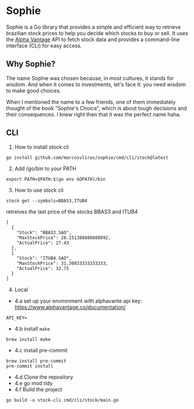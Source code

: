 # Sophie

Sophie is a Go library that provides a simple and efficient way to retrieve brazilian stock prices to help you decide which stocks to buy or sell. It uses the [Alpha Vantage](https://www.alphavantage.co/) API to fetch stock data and provides a command-line interface (CLI) for easy access.

## Why Sophie?

The name Sophie was chosen because, in most cultures, it stands for wisdom. And when it comes to investments, let's face it: you need wisdom to make good choices.

When I mentioned the name to a few friends, one of them immediately thought of the book "Sophie's Choice", which is about tough decisions and their consequences. I knew right then that it was the perfect name haha.

## CLI

1. How to install stock cli
```
go install github.com/marcosvliras/sophie/cmd/cli/stock@latest
```

2. Add /go/bin to your PATH
```
export PATH=$PATH:$(go env GOPATH)/bin
```

3. How to use stock cli
```
stock get --symbols=BBAS3,ITUB4
```
retreives the last price of the stocks BBAS3 and ITUB4

```
[
  {
    "Stock": "BBAS3.SAO",
    "MaxStockPrice": 28.151388888888892,
    "ActualPrice": 27.43
  },
  {
    "Stock": "ITUB4.SAO",
    "MaxStockPrice": 31.30833333333333,
    "ActualPrice": 32.75
  }
]
```


4. Local

- 4.a set up your environment with alphavante api key: https://www.alphavantage.co/documentation/
```
API_KEY=
```
- 4.b install `make`
```
brew install make
```
- 4.c install pre-commit
```
brew install pre-commit
pre-commit install
```
- 4.d Clone the repository
- 4.e go mod tidy
- 4.f Build the project
```
go build -o stock-cli cmd/cli/stock/main.go
```
